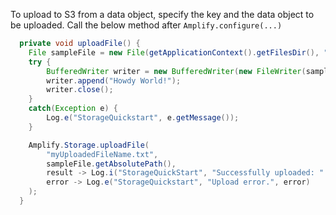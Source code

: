 To upload to S3 from a data object, specify the key and the data object to be uploaded. Call the below method after `Amplify.configure(...)`

```java
  private void uploadFile() {
    File sampleFile = new File(getApplicationContext().getFilesDir(), "sample.txt");
    try {
        BufferedWriter writer = new BufferedWriter(new FileWriter(sampleFile));
        writer.append("Howdy World!");
        writer.close();
    }
    catch(Exception e) {
        Log.e("StorageQuickstart", e.getMessage());
    }

    Amplify.Storage.uploadFile(
        "myUploadedFileName.txt",
        sampleFile.getAbsolutePath(),
        result -> Log.i("StorageQuickStart", "Successfully uploaded: " + result.getKey()),
        error -> Log.e("StorageQuickstart", "Upload error.", error)
    );
  }

```
